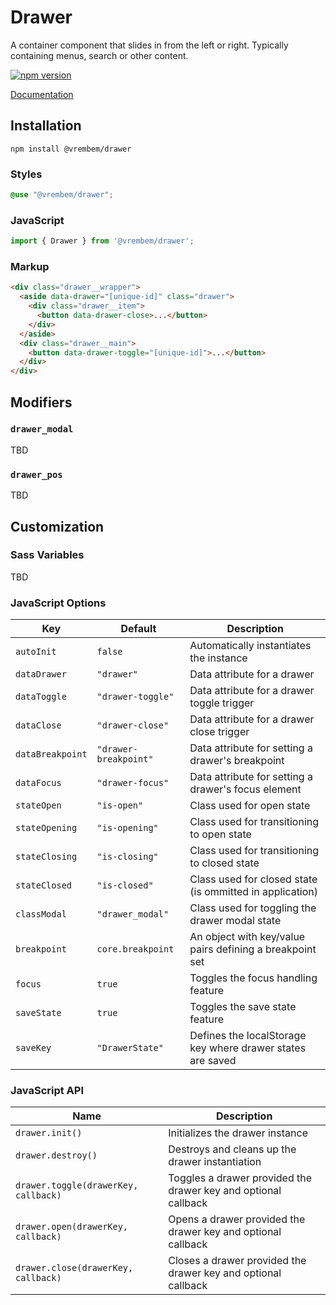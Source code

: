 # Drawer

A container component that slides in from the left or right. Typically containing menus, search or other content.

[![npm version](https://img.shields.io/npm/v/%40vrembem%2Fdrawer.svg)](https://www.npmjs.com/package/%40vrembem%2Fdrawer)

[Documentation](https://vrembem.com/packages/drawer)

## Installation

```
npm install @vrembem/drawer
```

### Styles

```scss
@use "@vrembem/drawer";
```

### JavaScript

```js
import { Drawer } from '@vrembem/drawer';
```

### Markup

```html
<div class="drawer__wrapper">
  <aside data-drawer="[unique-id]" class="drawer">
    <div class="drawer__item">
      <button data-drawer-close>...</button>
    </div>
  </aside>
  <div class="drawer__main">
    <button data-drawer-toggle="[unique-id]">...</button>
  </div>
</div>
```

## Modifiers

### `drawer_modal`

TBD

### `drawer_pos`

TBD

## Customization

### Sass Variables

TBD

### JavaScript Options

Key | Default | Description
---|---|---
`autoInit` | `false` | Automatically instantiates the instance
`dataDrawer` | `"drawer"` | Data attribute for a drawer
`dataToggle` | `"drawer-toggle"` | Data attribute for a drawer toggle trigger
`dataClose` | `"drawer-close"` | Data attribute for a drawer close trigger
`dataBreakpoint` | `"drawer-breakpoint"` | Data attribute for setting a drawer's breakpoint
`dataFocus` | `"drawer-focus"` | Data attribute for setting a drawer's focus element
`stateOpen` | `"is-open"` | Class used for open state
`stateOpening` | `"is-opening"` | Class used for transitioning to open state
`stateClosing` | `"is-closing"` | Class used for transitioning to closed state
`stateClosed` | `"is-closed"` | Class used for closed state (is ommitted in application)
`classModal` | `"drawer_modal"` | Class used for toggling the drawer modal state
`breakpoint` | `core.breakpoint` | An object with key/value pairs defining a breakpoint set
`focus` | `true` | Toggles the focus handling feature
`saveState` | `true` | Toggles the save state feature
`saveKey` | `"DrawerState"` | Defines the localStorage key where drawer states are saved

### JavaScript API

Name | Description
---|---
`drawer.init()` | Initializes the drawer instance
`drawer.destroy()` | Destroys and cleans up the drawer instantiation
`drawer.toggle(drawerKey, callback)` | Toggles a drawer provided the drawer key and optional callback
`drawer.open(drawerKey, callback)` | Opens a drawer provided the drawer key and optional callback
`drawer.close(drawerKey, callback)` | Closes a drawer provided the drawer key and optional callback
